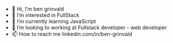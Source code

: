 - 👋 Hi, I’m ben grinvald
- 👀 I’m interested in FullStack
- 🌱 I’m currently learning JavaScript
- 💞️ I’m looking to working at Fullstack developer - web developer
- 📫 How to reach me linkedin.com/in/ben-grinvald

<!---
Ben is a ✨ special ✨ repository because its `README.md` (this file) appears on your GitHub profile.
You can click the Preview link to take a look at your changes.
--->
